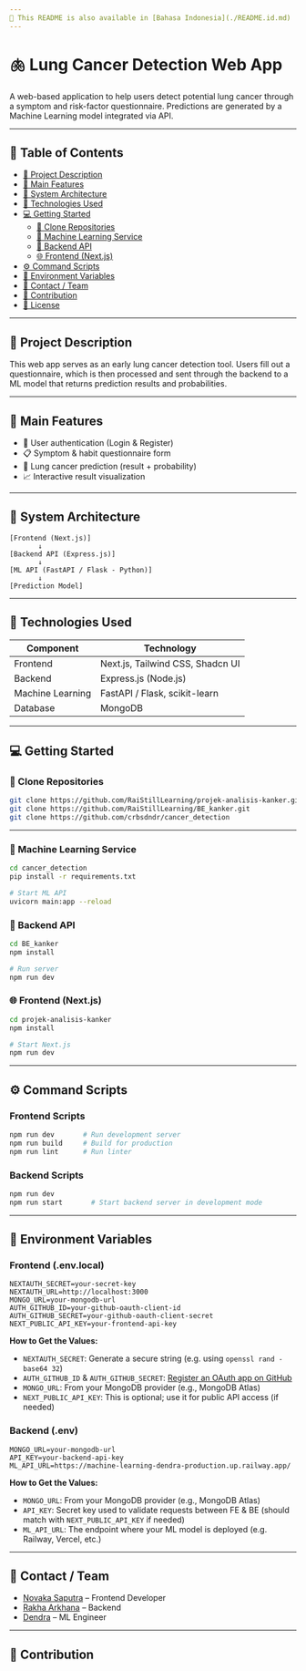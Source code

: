 ```yaml
---
📖 This README is also available in [Bahasa Indonesia](./README.id.md)
---
```


# 🫁 Lung Cancer Detection Web App

A web-based application to help users detect potential lung cancer through a symptom and risk-factor questionnaire. Predictions are generated by a Machine Learning model integrated via API.

---

## 📁 Table of Contents

- [📝 Project Description](#-project-description)
- [🚀 Main Features](#-main-features)
- [🧠 System Architecture](#-system-architecture)
- [🧰 Technologies Used](#-technologies-used)
- [💻 Getting Started](#-getting-started)
  - [📂 Clone Repositories](#-clone-repositories)
  - [🤖 Machine Learning Service](#-machine-learning-service)
  - [🔧 Backend API](#-backend-api)
  - [🌐 Frontend (Next.js)](#-frontend-nextjs)
- [⚙️ Command Scripts](#️-command-scripts)
- [📄 Environment Variables](#-environment-variables)
- [💬 Contact / Team](#-contact--team)
- [🤝 Contribution](#-contribution)
- [📄 License](#-license)

---

## 📝 Project Description

This web app serves as an early lung cancer detection tool. Users fill out a questionnaire, which is then processed and sent through the backend to a ML model that returns prediction results and probabilities.

---

## 🚀 Main Features

- 🔐 User authentication (Login & Register)
- 📋 Symptom & habit questionnaire form
- 🤖 Lung cancer prediction (result + probability)
- 📈 Interactive result visualization

---

## 🧠 System Architecture

```
[Frontend (Next.js)]
       ↓
[Backend API (Express.js)]
       ↓
[ML API (FastAPI / Flask - Python)]
       ↓
[Prediction Model]
```

---

## 🧰 Technologies Used

| Component        | Technology                       |
| ---------------- | -------------------------------- |
| Frontend         | Next.js, Tailwind CSS, Shadcn UI |
| Backend          | Express.js (Node.js)             |
| Machine Learning | FastAPI / Flask, scikit-learn    |
| Database         | MongoDB                          |

---

## 💻 Getting Started

### 📂 Clone Repositories

```bash
git clone https://github.com/RaiStillLearning/projek-analisis-kanker.git
git clone https://github.com/RaiStillLearning/BE_kanker.git
git clone https://github.com/crbsdndr/cancer_detection
```

---

### 🤖 Machine Learning Service

```bash
cd cancer_detection
pip install -r requirements.txt

# Start ML API
uvicorn main:app --reload
```

### 🔧 Backend API

```bash
cd BE_kanker
npm install

# Run server
npm run dev
```

### 🌐 Frontend (Next.js)

```bash
cd projek-analisis-kanker
npm install

# Start Next.js
npm run dev
```

---

## ⚙️ Command Scripts

### Frontend Scripts

```bash
npm run dev       # Run development server
npm run build     # Build for production
npm run lint      # Run linter
```

### Backend Scripts

```bash
npm run dev
npm run start       # Start backend server in development mode
```

---

## 📄 Environment Variables

### Frontend (.env.local)

```env
NEXTAUTH_SECRET=your-secret-key
NEXTAUTH_URL=http://localhost:3000
MONGO_URL=your-mongodb-url
AUTH_GITHUB_ID=your-github-oauth-client-id
AUTH_GITHUB_SECRET=your-github-oauth-client-secret
NEXT_PUBLIC_API_KEY=your-frontend-api-key
```

**How to Get the Values:**

- `NEXTAUTH_SECRET`: Generate a secure string (e.g. using `openssl rand -base64 32`)
- `AUTH_GITHUB_ID` & `AUTH_GITHUB_SECRET`: [Register an OAuth app on GitHub](https://github.com/settings/developers)
- `MONGO_URL`: From your MongoDB provider (e.g., MongoDB Atlas)
- `NEXT_PUBLIC_API_KEY`: This is optional; use it for public API access (if needed)

### Backend (.env)

```env
MONGO_URL=your-mongodb-url
API_KEY=your-backend-api-key
ML_API_URL=https://machine-learning-dendra-production.up.railway.app/
```

**How to Get the Values:**

- `MONGO_URL`: From your MongoDB provider (e.g., MongoDB Atlas)
- `API_KEY`: Secret key used to validate requests between FE & BE (should match with `NEXT_PUBLIC_API_KEY` if needed)
- `ML_API_URL`: The endpoint where your ML model is deployed (e.g. Railway, Vercel, etc.)

---

## 💬 Contact / Team

- [Novaka Saputra](https://github.com/novaka-dev) – Frontend Developer
- [Rakha Arkhana](https://github.com/RaiStillLearning) – Backend
- [Dendra](https://github.com/crbsdndr) – ML Engineer

---

## 🤝 Contribution
